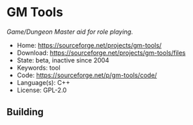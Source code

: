 # GM Tools

_Game/Dungeon Master aid for role playing._

- Home: https://sourceforge.net/projects/gm-tools/
- Download: https://sourceforge.net/projects/gm-tools/files
- State: beta, inactive since 2004
- Keywords: tool
- Code: https://sourceforge.net/p/gm-tools/code/
- Language(s): C++
- License: GPL-2.0

## Building

